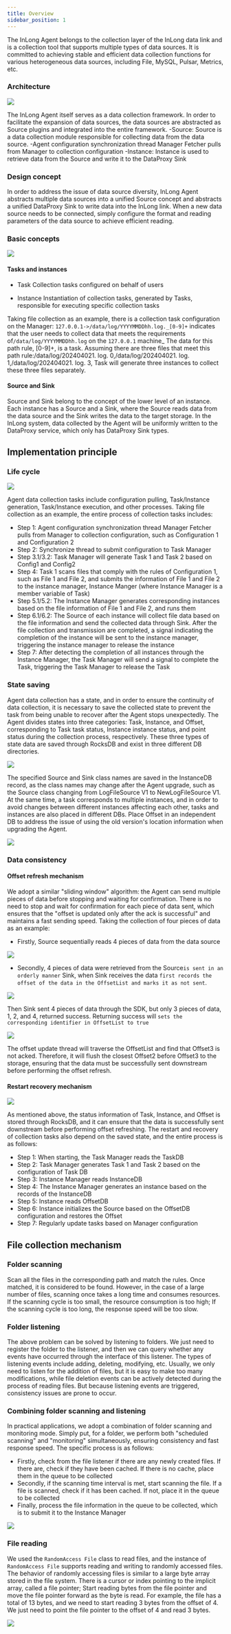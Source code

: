 ```yaml
---
title: Overview
sidebar_position: 1
---
```


The InLong Agent belongs to the collection layer of the InLong data link and is a collection tool that supports multiple types of data sources. It is committed to achieving stable and efficient data collection functions for various heterogeneous data sources, including File, MySQL, Pulsar, Metrics, etc.

### Architecture

![](img/agent_overview_2.png)

The InLong Agent itself serves as a data collection framework. In order to facilitate the expansion of data sources, the data sources are abstracted as Source plugins and integrated into the entire framework.
-Source: Source is a data collection module responsible for collecting data from the data source.
-Agent configuration synchronization thread Manager Fetcher pulls from Manager to collection configuration
-Instance: Instance is used to retrieve data from the Source and write it to the DataProxy Sink

### Design concept
In order to address the issue of data source diversity, InLong Agent abstracts multiple data sources into a unified Source concept and abstracts a unified DataProxy Sink to write data into the InLong link. When a new data source needs to be connected, simply configure the format and reading parameters of the data source to achieve efficient reading.

### Basic concepts

![](img/agent_overview_3.png)

#### Tasks and instances
- Task
Collection tasks configured on behalf of users

- Instance
Instantiation of collection tasks, generated by Tasks, responsible for executing specific collection tasks

Taking file collection as an example, there is a collection task configuration on the Manager: `127.0.0.1->/data/log/YYYYMMDDhh.log._[0-9]+` indicates that the user needs to collect data that meets the requirements of`/data/log/YYYYMMDDhh.log` on the `127.0.0.1` machine_ The data for this path rule, [0-9]+, is a task. Assuming there are three files that meet this path rule:/data/log/202404021. log. 0,/data/log/202404021. log. 1,/data/log/202404021. log. 3, Task will generate three instances to collect these three files separately.

#### Source and Sink
Source and Sink belong to the concept of the lower level of an instance. Each instance has a Source and a Sink, where the Source reads data from the data source and the Sink writes the data to the target storage. In the InLong system, data collected by the Agent will be uniformly written to the DataProxy service, which only has DataProxy Sink types.

## Implementation principle
### Life cycle

![](img/agent_overview_4.png)

Agent data collection tasks include configuration pulling, Task/Instance generation, Task/Instance execution, and other processes. Taking file collection as an example, the entire process of collection tasks includes:
- Step 1: Agent configuration synchronization thread Manager Fetcher pulls from Manager to collection configuration, such as Configuration 1 and Configuration 2
- Step 2: Synchronize thread to submit configuration to Task Manager
- Step 3.1/3.2: Task Manager will generate Task 1 and Task 2 based on Config1 and Config2
- Step 4: Task 1 scans files that comply with the rules of Configuration 1, such as File 1 and File 2, and submits the information of File 1 and File 2 to the instance manager, Instance Manger (where Instance Manager is a member variable of Task)
- Step 5.1/5.2: The Instance Manager generates corresponding instances based on the file information of File 1 and File 2, and runs them
- Step 6.1/6.2: The Source of each instance will collect file data based on the file information and send the collected data through Sink. After the file collection and transmission are completed, a signal indicating the completion of the instance will be sent to the instance manager, triggering the instance manager to release the instance
- Step 7: After detecting the completion of all instances through the Instance Manager, the Task Manager will send a signal to complete the Task, triggering the Task Manager to release the Task

### State saving
Agent data collection has a state, and in order to ensure the continuity of data collection, it is necessary to save the collected state to prevent the task from being unable to recover after the Agent stops unexpectedly. The Agent divides states into three categories: Task, Instance, and Offset, corresponding to Task task status, Instance instance status, and point status during the collection process, respectively. These three types of state data are saved through RocksDB and exist in three different DB directories.

![](img/agent_overview_5.png)

The specified Source and Sink class names are saved in the InstanceDB record, as the class names may change after the Agent upgrade, such as the Source class changing from LogFileSource V1 to NewLogFileSource V1. At the same time, a task corresponds to multiple instances, and in order to avoid changes between different instances affecting each other, tasks and instances are also placed in different DBs. Place Offset in an independent DB to address the issue of using the old version's location information when upgrading the Agent.

![](img/agent_overview_6.png)

### Data consistency
#### Offset refresh mechanism
We adopt a similar "sliding window" algorithm: the Agent can send multiple pieces of data before stopping and waiting for confirmation. There is no need to stop and wait for confirmation for each piece of data sent, which ensures that the "offset is updated only after the ack is successful" and maintains a fast sending speed. Taking the collection of four pieces of data as an example:
- Firstly, Source sequentially reads 4 pieces of data from the data source

![](img/agent_overview_7.png)
 
- Secondly, 4 pieces of data were retrieved from the Source`is sent in an orderly manner` Sink, when Sink receives the data `first records the offset of the data in the OffsetList and marks it as not sent`.

![](img/agent_overview_8.png)

Then Sink sent 4 pieces of data through the SDK, but only 3 pieces of data, 1, 2, and 4, returned success. Returning success will `sets the corresponding identifier in OffsetList to true`

![](img/agent_overview_9.png)

The offset update thread will traverse the OffsetList and find that Offset3 is not acked. Therefore, it will flush the closest Offset2 before Offset3 to the storage, ensuring that the data must be successfully sent downstream before performing the offset refresh.

#### Restart recovery mechanism

![](img/agent_overview_10.png)

As mentioned above, the status information of Task, Instance, and Offset is stored through RocksDB, and it can ensure that the data is successfully sent downstream before performing offset refreshing. The restart and recovery of collection tasks also depend on the saved state, and the entire process is as follows:
- Step 1: When starting, the Task Manager reads the TaskDB
- Step 2: Task Manager generates Task 1 and Task 2 based on the configuration of Task DB
- Step 3: Instance Manager reads InstanceDB
- Step 4: The Instance Manager generates an instance based on the records of the InstanceDB
- Step 5: Instance reads OffsetDB
- Step 6: Instance initializes the Source based on the OffsetDB configuration and restores the Offset
- Step 7: Regularly update tasks based on Manager configuration

## File collection mechanism
### Folder scanning
Scan all the files in the corresponding path and match the rules. Once matched, it is considered to be found. However, in the case of a large number of files, scanning once takes a long time and consumes resources. If the scanning cycle is too small, the resource consumption is too high; If the scanning cycle is too long, the response speed will be too slow.

### Folder listening
The above problem can be solved by listening to folders. We just need to register the folder to the listener, and then we can query whether any events have occurred through the interface of this listener. The types of listening events include adding, deleting, modifying, etc. Usually, we only need to listen for the addition of files, but it is easy to make too many modifications, while file deletion events can be actively detected during the process of reading files. But because listening events are triggered, consistency issues are prone to occur.

### Combining folder scanning and listening
In practical applications, we adopt a combination of folder scanning and monitoring mode. Simply put, for a folder, we perform both "scheduled scanning" and "monitoring" simultaneously, ensuring consistency and fast response speed. The specific process is as follows:
- Firstly, check from the file listener if there are any newly created files. If there are, check if they have been cached. If there is no cache, place them in the queue to be collected
- Secondly, if the scanning time interval is met, start scanning the file. If a file is scanned, check if it has been cached. If not, place it in the queue to be collected
- Finally, process the file information in the queue to be collected, which is to submit it to the Instance Manager

![](img/agent_overview_11.png)

### File reading
We used the `RandomAccess File` class to read files, and the instance of `RandomAccess File` supports reading and writing to randomly accessed files. The behavior of randomly accessing files is similar to a large byte array stored in the file system. There is a cursor or index pointing to the implicit array, called a file pointer; Start reading bytes from the file pointer and move the file pointer forward as the byte is read. For example, the file has a total of 13 bytes, and we need to start reading 3 bytes from the offset of 4. We just need to point the file pointer to the offset of 4 and read 3 bytes.

![](img/agent_overview_12.png)